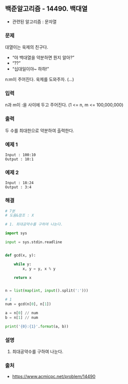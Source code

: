 ## 백준알고리즘 - 14490. 백대열

- 관련된 알고리즘 : 문자열

### 문제

대열이는 욱제의 친구다.

- “야 백대열을 약분하면 뭔지 알아?”
- “??”
- “십대일이야~ 하하!”

n:m이 주어진다. 욱제를 도와주자. (...)

### 입력

n과 m이 :을 사이에 두고 주어진다. (1 <= n, m <= 100,000,000)

### 출력

두 수를 최대한으로 약분하여 출력한다.

### 예제 1

```
Input : 100:10
Output : 10:1
```

### 예제 2

```
Input : 18:24
Output : 3:4
```

### 해결

```python
# 7분
# 도움&참조 : X

# 1. 최대공약수를 구하여 나눈다.

import sys

input = sys.stdin.readline


def gcd(x, y):

    while y:
        x, y = y, x % y

    return x


n = list(map(int, input().split(':')))

# 1
num = gcd(n[0], n[1])

a = n[0] // num
b = n[1] // num

print('{0}:{1}'.format(a, b))
```

### 설명

1. 최대공약수를 구하여 나눈다.

### 출처

- https://www.acmicpc.net/problem/14490
